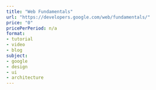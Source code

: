 ```yaml
---
title: "Web Fundamentals"
url: "https://developers.google.com/web/fundamentals/"
price: "0"
pricePerPeriod: n/a
format: 
- tutorial
- video
- blog
subject: 
- google
- design
- ui
- architecture
---
```

